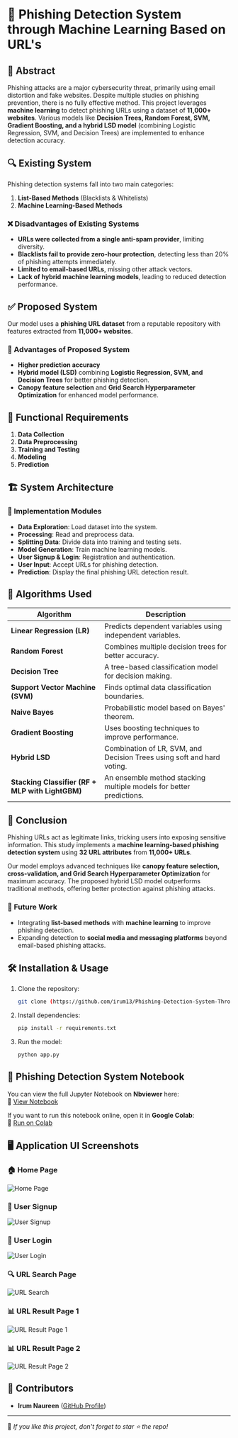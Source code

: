 # 🚀 Phishing Detection System through Machine Learning Based on URL's

## 📌 Abstract
Phishing attacks are a major cybersecurity threat, primarily using email distortion and fake websites. Despite multiple studies on phishing prevention, there is no fully effective method. This project leverages **machine learning** to detect phishing URLs using a dataset of **11,000+ websites**. Various models like **Decision Trees, Random Forest, SVM, Gradient Boosting, and a hybrid LSD model** (combining Logistic Regression, SVM, and Decision Trees) are implemented to enhance detection accuracy.

## 🔍 Existing System
Phishing detection systems fall into two main categories:
1. **List-Based Methods** (Blacklists & Whitelists)
2. **Machine Learning-Based Methods**

### ❌ Disadvantages of Existing Systems
- **URLs were collected from a single anti-spam provider**, limiting diversity.
- **Blacklists fail to provide zero-hour protection**, detecting less than 20% of phishing attempts immediately.
- **Limited to email-based URLs**, missing other attack vectors.
- **Lack of hybrid machine learning models**, leading to reduced detection performance.

## ✅ Proposed System
Our model uses a **phishing URL dataset** from a reputable repository with features extracted from **11,000+ websites**. 

### 🔹 Advantages of Proposed System
- **Higher prediction accuracy**
- **Hybrid model (LSD)** combining **Logistic Regression, SVM, and Decision Trees** for better phishing detection.
- **Canopy feature selection** and **Grid Search Hyperparameter Optimization** for enhanced model performance.

## 🔧 Functional Requirements
1. **Data Collection**
2. **Data Preprocessing**
3. **Training and Testing**
4. **Modeling**
5. **Prediction**

## 🏗️ System Architecture
### 📌 Implementation Modules
- **Data Exploration**: Load dataset into the system.
- **Processing**: Read and preprocess data.
- **Splitting Data**: Divide data into training and testing sets.
- **Model Generation**: Train machine learning models.
- **User Signup & Login**: Registration and authentication.
- **User Input**: Accept URLs for phishing detection.
- **Prediction**: Display the final phishing URL detection result.

## 🧠 Algorithms Used
| Algorithm  | Description |
|------------|------------|
| **Linear Regression (LR)** | Predicts dependent variables using independent variables. |
| **Random Forest** | Combines multiple decision trees for better accuracy. |
| **Decision Tree** | A tree-based classification model for decision making. |
| **Support Vector Machine (SVM)** | Finds optimal data classification boundaries. |
| **Naive Bayes** | Probabilistic model based on Bayes' theorem. |
| **Gradient Boosting** | Uses boosting techniques to improve performance. |
| **Hybrid LSD** | Combination of LR, SVM, and Decision Trees using soft and hard voting. |
| **Stacking Classifier (RF + MLP with LightGBM)** | An ensemble method stacking multiple models for better predictions. |

## 📌 Conclusion
Phishing URLs act as legitimate links, tricking users into exposing sensitive information. This study implements a **machine learning-based phishing detection system** using **32 URL attributes** from **11,000+ URLs**. 

Our model employs advanced techniques like **canopy feature selection, cross-validation, and Grid Search Hyperparameter Optimization** for maximum accuracy. The proposed hybrid LSD model outperforms traditional methods, offering better protection against phishing attacks.

### 🚀 Future Work
- Integrating **list-based methods** with **machine learning** to improve phishing detection.
- Expanding detection to **social media and messaging platforms** beyond email-based phishing attacks.

## 🛠️ Installation & Usage
1. Clone the repository:
   ```sh
   git clone (https://github.com/irum13/Phishing-Detection-System-Through-Hybrid-ML-Based-on-URL-)
   ```
2. Install dependencies:
   ```sh
   pip install -r requirements.txt
   ```
3. Run the model:
   ```sh
   python app.py
   ```
## 📖 Phishing Detection System Notebook

You can view the full Jupyter Notebook on **Nbviewer** here:  
🔗 [View Notebook](https://nbviewer.org/github/irum13/Phishing-Detection-System-Through-Hybrid-ML-Based-on-URL-/blob/main/org.ipynb)

If you want to run this notebook online, open it in **Google Colab**:  
🚀 [Run on Colab](https://colab.research.google.com/github/irum13/Phishing-Detection-System-Through-Hybrid-ML-Based-on-URL-/blob/main/org.ipynb)

## 🖥️ Application UI Screenshots

### 🏠 Home Page
![Home Page]("Images\home_page.png")

### 📝 User Signup
![User Signup]("Images\sign_up_page.png")

### 🔐 User Login
![User Login]("Images\login_pageage.png")

### 🔍 URL Search Page
![URL Search]("Images\url_search_page.png")

### 📊 URL Result Page 1
![URL Result Page 1]("Images\url_result_page_1.png")

### 📊 URL Result Page 2
![URL Result Page 2]("Images\url_result_page_2.png")


## 📌 Contributors
- **Irum Naureen** ([GitHub Profile](https://github.com/irum13))

---
📢 *If you like this project, don't forget to star ⭐ the repo!*
